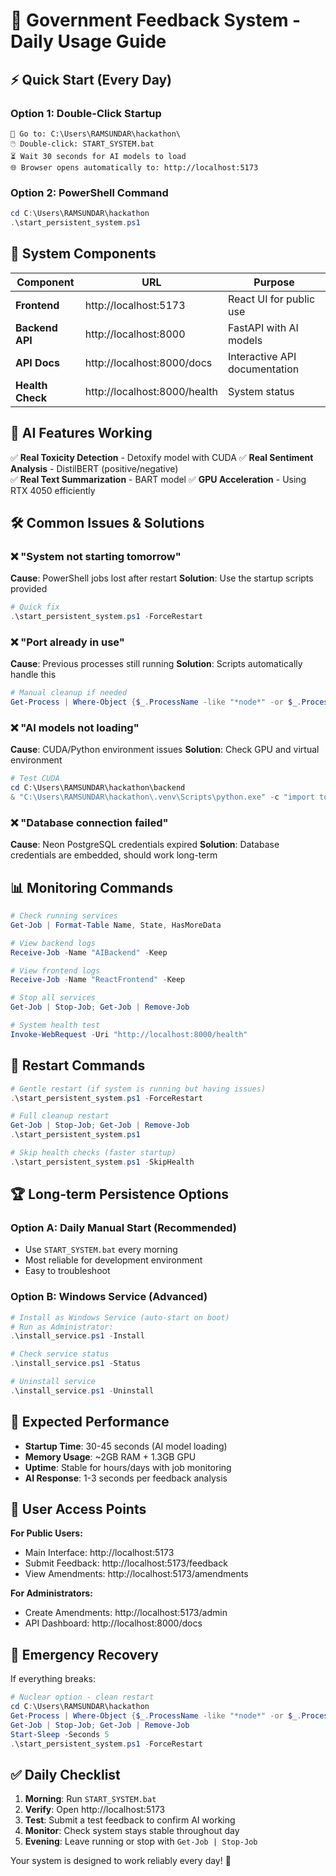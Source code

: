 # 🚀 Government Feedback System - Daily Usage Guide

## ⚡ Quick Start (Every Day)

### Option 1: Double-Click Startup
```
📁 Go to: C:\Users\RAMSUNDAR\hackathon\
🖱️ Double-click: START_SYSTEM.bat
⏳ Wait 30 seconds for AI models to load
🌐 Browser opens automatically to: http://localhost:5173
```

### Option 2: PowerShell Command
```powershell
cd C:\Users\RAMSUNDAR\hackathon
.\start_persistent_system.ps1
```

## 🔧 System Components

| Component | URL | Purpose |
|-----------|-----|---------|
| **Frontend** | http://localhost:5173 | React UI for public use |
| **Backend API** | http://localhost:8000 | FastAPI with AI models |
| **API Docs** | http://localhost:8000/docs | Interactive API documentation |
| **Health Check** | http://localhost:8000/health | System status |

## 🤖 AI Features Working

✅ **Real Toxicity Detection** - Detoxify model with CUDA
✅ **Real Sentiment Analysis** - DistilBERT (positive/negative)  
✅ **Real Text Summarization** - BART model
✅ **GPU Acceleration** - Using RTX 4050 efficiently

## 🛠️ Common Issues & Solutions

### ❌ "System not starting tomorrow"
**Cause**: PowerShell jobs lost after restart
**Solution**: Use the startup scripts provided
```powershell
# Quick fix
.\start_persistent_system.ps1 -ForceRestart
```

### ❌ "Port already in use"
**Cause**: Previous processes still running
**Solution**: Scripts automatically handle this
```powershell
# Manual cleanup if needed
Get-Process | Where-Object {$_.ProcessName -like "*node*" -or $_.ProcessName -like "*python*"} | Stop-Process -Force
```

### ❌ "AI models not loading"
**Cause**: CUDA/Python environment issues
**Solution**: Check GPU and virtual environment
```powershell
# Test CUDA
cd C:\Users\RAMSUNDAR\hackathon\backend
& "C:\Users\RAMSUNDAR\hackathon\.venv\Scripts\python.exe" -c "import torch; print('CUDA Available:', torch.cuda.is_available())"
```

### ❌ "Database connection failed"
**Cause**: Neon PostgreSQL credentials expired
**Solution**: Database credentials are embedded, should work long-term

## 📊 Monitoring Commands

```powershell
# Check running services
Get-Job | Format-Table Name, State, HasMoreData

# View backend logs
Receive-Job -Name "AIBackend" -Keep

# View frontend logs  
Receive-Job -Name "ReactFrontend" -Keep

# Stop all services
Get-Job | Stop-Job; Get-Job | Remove-Job

# System health test
Invoke-WebRequest -Uri "http://localhost:8000/health"
```

## 🔄 Restart Commands

```powershell
# Gentle restart (if system is running but having issues)
.\start_persistent_system.ps1 -ForceRestart

# Full cleanup restart
Get-Job | Stop-Job; Get-Job | Remove-Job
.\start_persistent_system.ps1

# Skip health checks (faster startup)
.\start_persistent_system.ps1 -SkipHealth
```

## 🏆 Long-term Persistence Options

### Option A: Daily Manual Start (Recommended)
- Use `START_SYSTEM.bat` every morning
- Most reliable for development environment
- Easy to troubleshoot

### Option B: Windows Service (Advanced)
```powershell
# Install as Windows Service (auto-start on boot)
# Run as Administrator:
.\install_service.ps1 -Install

# Check service status
.\install_service.ps1 -Status

# Uninstall service
.\install_service.ps1 -Uninstall
```

## 🎯 Expected Performance

- **Startup Time**: 30-45 seconds (AI model loading)
- **Memory Usage**: ~2GB RAM + 1.3GB GPU
- **Uptime**: Stable for hours/days with job monitoring
- **AI Response**: 1-3 seconds per feedback analysis

## 📱 User Access Points

**For Public Users:**
- Main Interface: http://localhost:5173
- Submit Feedback: http://localhost:5173/feedback
- View Amendments: http://localhost:5173/amendments

**For Administrators:**
- Create Amendments: http://localhost:5173/admin
- API Dashboard: http://localhost:8000/docs

## 🚨 Emergency Recovery

If everything breaks:
```powershell
# Nuclear option - clean restart
cd C:\Users\RAMSUNDAR\hackathon
Get-Process | Where-Object {$_.ProcessName -like "*node*" -or $_.ProcessName -like "*python*"} | Stop-Process -Force
Get-Job | Stop-Job; Get-Job | Remove-Job
Start-Sleep -Seconds 5
.\start_persistent_system.ps1 -ForceRestart
```

## ✅ Daily Checklist

1. **Morning**: Run `START_SYSTEM.bat`
2. **Verify**: Open http://localhost:5173 
3. **Test**: Submit a test feedback to confirm AI working
4. **Monitor**: Check system stays stable throughout day
5. **Evening**: Leave running or stop with `Get-Job | Stop-Job`

Your system is designed to work reliably every day! 🎉